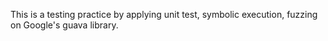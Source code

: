 This is a testing practice by applying unit test, symbolic execution, fuzzing on Google's guava library.